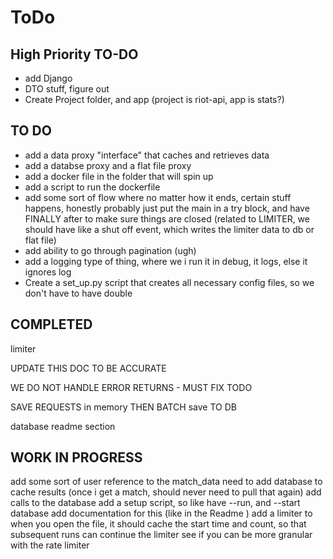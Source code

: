 # ToDo


## High Priority TO-DO
- add Django 
- DTO stuff, figure out 
- Create Project folder, and app (project is riot-api, app is stats?)


## TO DO 
- add a data proxy "interface" that caches and retrieves data 
- add a databse proxy and a flat file proxy 
- add a docker file in the folder that will spin up 
- add a script to run the dockerfile 
- add some sort of flow where no matter how it ends, certain stuff happens, honestly probably just put the main in a try block, and have FINALLY after to make sure things are closed
(related to LIMITER, we should have like a shut off event, which writes the limiter data to db or flat file)
- add ability to go through pagination (ugh)
- add a logging type of thing, where we i run it in debug, it logs, else it ignores log 
- Create a set_up.py script that creates all necessary config files, so we don't have to have double

## COMPLETED 
limiter 

UPDATE THIS DOC TO BE ACCURATE

WE DO NOT HANDLE ERROR RETURNS - MUST FIX TODO 

SAVE REQUESTS in memory THEN BATCH save TO DB 

database readme section


## WORK IN PROGRESS
add some sort of user reference to the match_data
need to add database to cache results (once i get a match, should never need to pull that again)
add calls to the database 
add a setup script, so like have --run, and --start database
add documentation for this (like in the Readme )
add a limiter to when you open the file, it should cache the start time and count, so that subsequent runs can continue the limiter
see if you can be more granular with the rate limiter